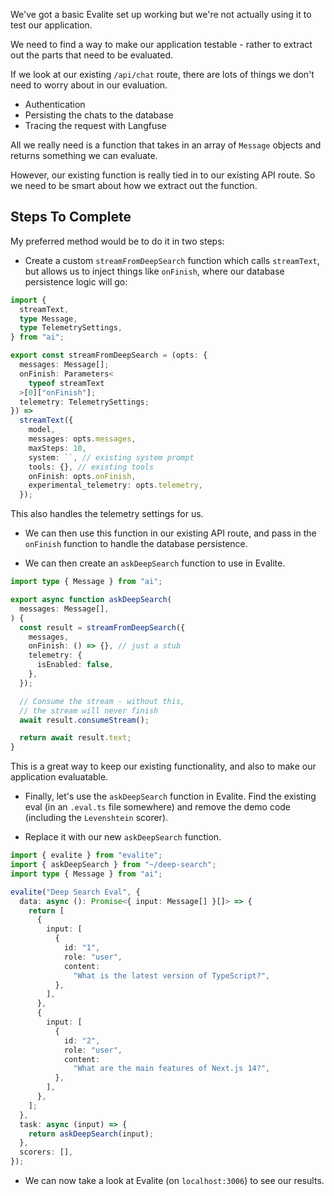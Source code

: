 We've got a basic Evalite set up working but we're not actually using it to test our application.

We need to find a way to make our application testable - rather to extract out the parts that need to be evaluated.

If we look at our existing `/api/chat` route, there are lots of things we don't need to worry about in our evaluation.

- Authentication
- Persisting the chats to the database
- Tracing the request with Langfuse

All we really need is a function that takes in an array of `Message` objects and returns something we can evaluate.

However, our existing function is really tied in to our existing API route. So we need to be smart about how we extract out the function.

## Steps To Complete

My preferred method would be to do it in two steps:

- Create a custom `streamFromDeepSearch` function which calls `streamText`, but allows us to inject things like `onFinish`, where our database persistence logic will go:

```ts
import {
  streamText,
  type Message,
  type TelemetrySettings,
} from "ai";

export const streamFromDeepSearch = (opts: {
  messages: Message[];
  onFinish: Parameters<
    typeof streamText
  >[0]["onFinish"];
  telemetry: TelemetrySettings;
}) =>
  streamText({
    model,
    messages: opts.messages,
    maxSteps: 10,
    system: ``, // existing system prompt
    tools: {}, // existing tools
    onFinish: opts.onFinish,
    experimental_telemetry: opts.telemetry,
  });
```

This also handles the telemetry settings for us.

- We can then use this function in our existing API route, and pass in the `onFinish` function to handle the database persistence.

- We can then create an `askDeepSearch` function to use in Evalite.

```ts
import type { Message } from "ai";

export async function askDeepSearch(
  messages: Message[],
) {
  const result = streamFromDeepSearch({
    messages,
    onFinish: () => {}, // just a stub
    telemetry: {
      isEnabled: false,
    },
  });

  // Consume the stream - without this,
  // the stream will never finish
  await result.consumeStream();

  return await result.text;
}
```

This is a great way to keep our existing functionality, and also to make our application evaluatable.

- Finally, let's use the `askDeepSearch` function in Evalite. Find the existing eval (in an `.eval.ts` file somewhere) and remove the demo code (including the `Levenshtein` scorer).

- Replace it with our new `askDeepSearch` function.

```ts
import { evalite } from "evalite";
import { askDeepSearch } from "~/deep-search";
import type { Message } from "ai";

evalite("Deep Search Eval", {
  data: async (): Promise<{ input: Message[] }[]> => {
    return [
      {
        input: [
          {
            id: "1",
            role: "user",
            content:
              "What is the latest version of TypeScript?",
          },
        ],
      },
      {
        input: [
          {
            id: "2",
            role: "user",
            content:
              "What are the main features of Next.js 14?",
          },
        ],
      },
    ];
  },
  task: async (input) => {
    return askDeepSearch(input);
  },
  scorers: [],
});
```

- We can now take a look at Evalite (on `localhost:3006`) to see our results.
